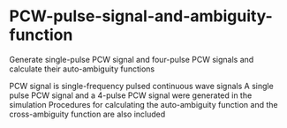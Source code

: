 # PCW-pulse-signal-and-ambiguity-function
Generate single-pulse PCW signal and four-pulse PCW signals and calculate their auto-ambiguity functions

PCW signal is single-frequency pulsed continuous wave signals
A single pulse PCW signal and a 4-pulse PCW signal were generated in the simulation
Procedures for calculating the auto-ambiguity function and the cross-ambiguity function are also included
